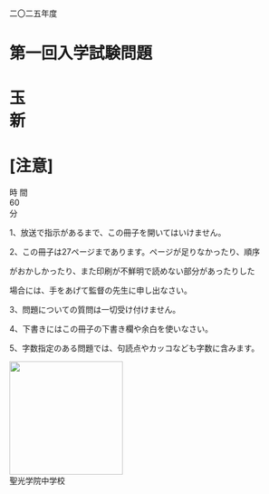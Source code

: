 二〇二五年度

# 第一回入学試験問題

# 玉<br>新

# \[注意\]

時 間<br>60<br>分

1、放送で指示があるまで、この冊子を開いてはいけません。

2、この冊子は27ページまであります。ページが足りなかったり、順序

がおかしかったり、また印刷が不鮮明で読めない部分があったりした

場合には、手をあげて監督の先生に申し出なさい。

3、問題についての質問は一切受け付けません。

4、下書きにはこの冊子の下書き欄や余白を使いなさい。

5、字数指定のある問題では、句読点やカッコなども字数に含みます。

<img src="figures/seiko_output_page_001_p1_figure_0.png" width="200px"><br>
聖光学院中学校
